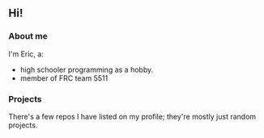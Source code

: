 ## Hi!

### About me
I'm Eric, a:
- high schooler programming as a hobby. 
- member of FRC team 5511

### Projects
There's a few repos I have listed on my profile; they're mostly just random projects. 
